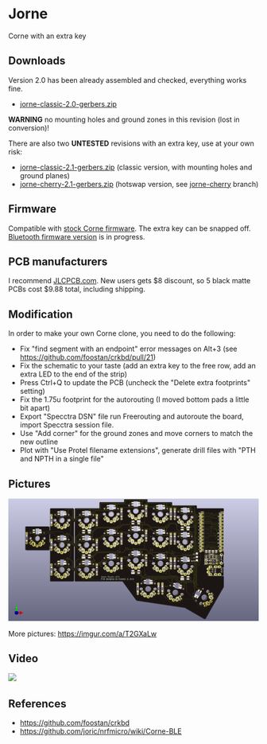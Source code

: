 # Jorne

Corne with an extra key

## Downloads

Version 2.0 has been already assembled and checked, everything works fine.

* [jorne-classic-2.0-gerbers.zip](https://github.com/joric/crkbd/raw/jorne/corne-classic/pcb/jorne-classic-2.0-gerbers.zip)

**WARNING** no mounting holes and ground zones in this revision (lost in conversion)!

There are also two **UNTESTED** revisions with an extra key, use at your own risk:

* [jorne-classic-2.1-gerbers.zip](https://github.com/joric/crkbd/raw/jorne/corne-classic/pcb/jorne-classic-2.1-gerbers.zip) (classic version, with mounting holes and ground planes)
* [jorne-cherry-2.1-gerbers.zip](https://github.com/joric/crkbd/raw/jorne-cherry/corne-cherry/pcb/jorne-cherry-2.1-gerbers.zip) (hotswap version, see [jorne-cherry](https://github.com/joric/crkbd/tree/jorne-cherry) branch)

## Firmware

Compatible with [stock Corne firmware](https://github.com/qmk/qmk_firmware/tree/master/keyboards/crkbd). The extra key can be snapped off. [Bluetooth firmware version](https://github.com/joric/nrfmicro/wiki/Corne-BLE) is in progress.

## PCB manufacturers

I recommend [JLCPCB.com](https://jlcpcb.com). New users gets $8 discount, so 5 black matte PCBs cost $9.88 total, including shipping.

## Modification

In order to make your own Corne clone, you need to do the following:

* Fix "find segment with an endpoint" error messages on Alt+3 (see https://github.com/foostan/crkbd/pull/21)
* Fix the schematic to your taste (add an extra key to the free row, add an extra LED to the end of the strip)
* Press Ctrl+Q to update the PCB (uncheck the "Delete extra footprints" setting)
* Fix the 1.75u footprint for the autorouting (I moved bottom pads a little bit apart)
* Export "Specctra DSN" file run Freerouting and autoroute the board, import Specctra session file.
* Use "Add corner" for the ground zones and move corners to match the new outline
* Plot with "Use Protel filename extensions", generate drill files with "PTH and NPTH in a single file"

## Pictures

![](corne-classic/pcb/front.png)

More pictures: https://imgur.com/a/T2GXaLw

## Video

[![](http://img.youtube.com/vi/JKPftgYVeUQ/0.jpg)](https://youtu.be/JKPftgYVeUQ)

## References

* https://github.com/foostan/crkbd
* https://github.com/joric/nrfmicro/wiki/Corne-BLE
